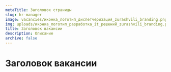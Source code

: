 ```yaml
---
metaTitle: Заголовок страницы
slug: hr-manager
image: vacancies/иконка_логотип_диспетчеризация_zurashvili_branding.png
img: uploads/иконка_логотип_разработка_it_решений_zurashvili_branding.png
title: Заголовок вакансии
description: Описание
archive: false
---
```

# Заголовок вакансии
